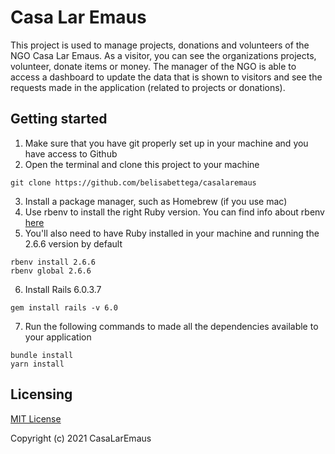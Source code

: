 # Casa Lar Emaus
This project is used to manage projects, donations and volunteers of the NGO Casa Lar Emaus. As a visitor, you can see the organizations projects, volunteer, donate items or money. The manager of the NGO is able to access a dashboard to update the data that is shown to visitors and see the requests made in the application (related to projects or donations).

## Getting started
1) Make sure that you have git properly set up in your machine and you have access to Github
2) Open the terminal and clone this project to your machine

```
git clone https://github.com/belisabettega/casalaremaus
```

3) Install a package manager, such as Homebrew (if you use mac)
4) Use rbenv to install the right Ruby version. You can find info about rbenv [here](https://github.com/rbenv/rbenv)
5) You'll also need to have Ruby installed in your machine and running the 2.6.6 version by default
```
rbenv install 2.6.6
rbenv global 2.6.6
```
6) Install Rails 6.0.3.7
```
gem install rails -v 6.0
```
7) Run the following commands to made all the dependencies available to your application
```
bundle install
yarn install
```
## Licensing
[MIT License](https://choosealicense.com/licenses/mit/#)

Copyright (c) 2021 CasaLarEmaus
